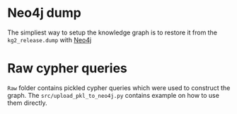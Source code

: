 # Neo4j dump

The simpliest way to setup the knowledge graph is to restore it from the `kg2_release.dump` with [Neo4j](https://neo4j.com/)

# Raw cypher queries

`Raw` folder contains pickled cypher queries which were used to construct the graph. 
The ```src/upload_pkl_to_neo4j.py``` contains example on how to use them directly. 